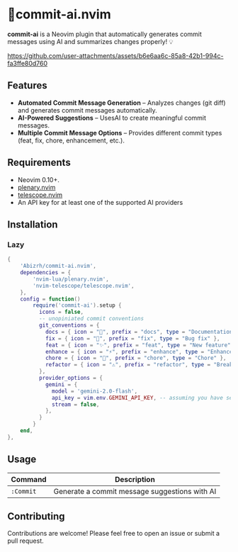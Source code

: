 # 🧠commit-ai.nvim

**commit-ai** is a Neovim plugin that automatically generates commit messages using AI and summarizes changes properly! 💡

https://github.com/user-attachments/assets/b6e6aa6c-85a8-42b1-994c-fa3ffe80d760

## Features
- **Automated Commit Message Generation** – Analyzes changes (git diff) and generates commit messages automatically.
- **AI-Powered Suggestions** – UsesAI to create meaningful commit messages.
- **Multiple Commit Message Options** – Provides different commit types (feat, fix, chore, enhancement, etc.).

## Requirements

- Neovim 0.10+.
- [plenary.nvim](https://github.com/nvim-lua/plenary.nvim)
- [telescope.nvim](https://github.com/nvim-telescope/telescope.nvim)
- An API key for at least one of the supported AI providers


## Installation

### Lazy

```lua
{
    'Abizrh/commit-ai.nvim',
    dependencies = {
        'nvim-lua/plenary.nvim',
        'nvim-telescope/telescope.nvim',
    },
    config = function()
        require('commit-ai').setup {
          icons = false,
          -- unopiniated commit conventions
          git_conventions = {
            docs = { icon = "📖", prefix = "docs", type = "Documentation changes" },
            fix = { icon = "🐛", prefix = "fix", type = "Bug fix" },
            feat = { icon = "✨", prefix = "feat", type = "New feature" },
            enhance = { icon = "⚡", prefix = "enhance", type = "Enhancement" },
            chore = { icon = "🧹", prefix = "chore", type = "Chore" },
            refactor = { icon = "⚠️", prefix = "refactor", type = "Breaking change" }
          },
          provider_options = {
            gemini = {
              model = 'gemini-2.0-flash',
              api_key = vim.env.GEMINI_API_KEY, -- assuming you have set GEMINI_API_KEY in .zshrc or .bashrc
              stream = false,
            },
          }
        }
    end,
},
```

## Usage

| Command               | Description                                             |
| --------------------- | ------------------------------------------------------- |
| `:Commit`      | Generate a commit message suggestions with AI |

## Contributing

Contributions are welcome! Please feel free to open an issue or submit a pull request.
